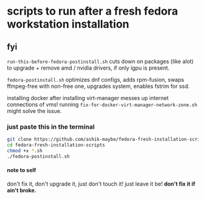 # scripts to run after a fresh fedora workstation installation

## fyi

`run-this-before-fedora-postinstall.sh` cuts down on packages (like alot) to upgrade + remove amd / nvidia drivers, if only igpu is present.

`fedora-postinstall.sh` optimizes dnf configs, adds rpm-fusion, swaps ffmpeg-free with non-free one, upgrades system, enables fstrim for ssd.

installing docker after installing virt-manager messes up internet connections of vms! running `fix-for-docker-virt-manager-network-zone.sh` might solve the issue.

### just paste this in the terminal

```bash
git clone https://github.com/ashik-maybe/fedora-fresh-installation-scripts.git
cd fedora-fresh-installation-scripts
chmod +x *.sh
./fedora-postinstall.sh
```

#### note to self

don't fix it, don't upgrade it, just don't touch it! just leave it be! **don't fix it if ain't broke.**
